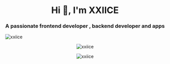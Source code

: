 <h1 align="center">Hi 👋, I'm XXIICE</h1>
<h3 align="center">A passionate frontend developer , backend developer and apps</h3>

<p align="left"> <img src="https://komarev.com/ghpvc/?username=xxiice&label=Profile%20views&color=0e75b6&style=flat" alt="xxiice" /> </p>


<p align="center"><img src="https://github-readme-stats.vercel.app/api/top-langs?username=xxiice&show_icons=true&locale=en&theme=dracula" alt="xxiice" /></p>

<p align="center" padding="5px"><img  src="https://github-readme-stats.vercel.app/api?username=xxiice&show_icons=true&theme=dracula&locale=en&include_all_commits" alt="xxiice" /></p>
